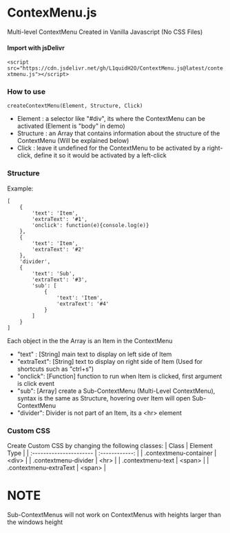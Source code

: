 ContexMenu.js
=============
Multi-level ContextMenu Created in Vanilla Javascript (No CSS Files)

#### Import with jsDelivr
`
    <script src="https://cdn.jsdelivr.net/gh/L1quidH2O/ContextMenu.js@latest/contextmenu.js"></script>
`

### How to use
    createContextMenu(Element, Structure, Click)
- Element : a selector like "#div", its where the ContextMenu can be activated (Element is "body" in demo)
- Structure : an Array that contains information about the structure of the ContextMenu (Will be explained below)
- Click : leave it undefined for the ContextMenu to be activated by a right-click, define it so it would be activated by a left-click

### Structure
Example: 

    [
        {
            'text': 'Item',
            'extraText': '#1',
            'onclick': function(e){console.log(e)}
        },
        {
            'text': 'Item',
            'extraText': '#2'
        },
        'divider',
        {
            'text': 'Sub',
            'extraText': '#3',
            'sub': [
                {
                    'text': 'Item',
                    'extraText': '#4'
                }
            ]
        }
    ]

Each object in the the Array is an Item in the ContextMenu
- "text" : [String] main text to display on left side of Item
- "extraText": [String] text to display on right side of Item (Used for shortcuts such as "ctrl+s")
- "onclick": [Function] function to run when Item is clicked, first argument is click event
- "sub": [Array] create a Sub-ContextMenu (Multi-Level ContextMenu), syntax is the same as Structure, hovering over Item will open Sub-ContextMenu
- "divider": Divider is not part of an Item, its a \<hr\> element

### Custom CSS
Create Custom CSS by changing the following classes:
|           Class         |  Element Type  |
| :---------------------- | :------------: |
| .contextmenu-container  | \<div\>          |
| .contextmenu-divider    | \<hr\>           |
| .contextmenu-text       | \<span\>         |
| .contextmenu-extraText  | \<span\>         |

# NOTE
Sub-ContextMenus will not work on ContextMenus with heights larger than the windows height
